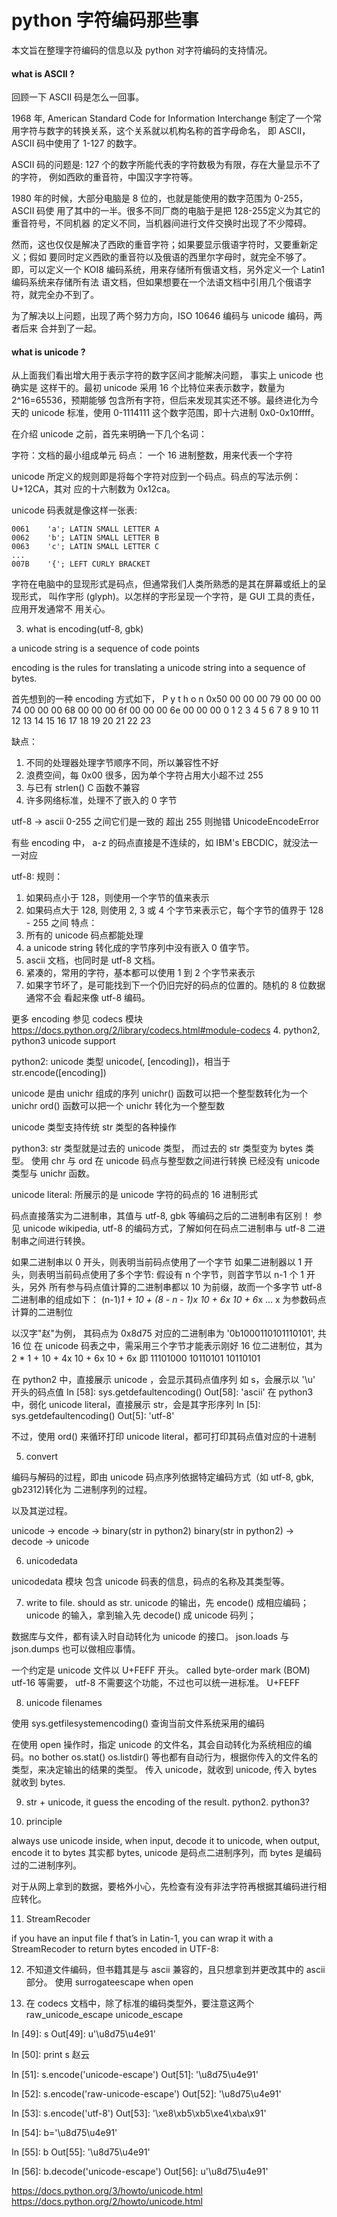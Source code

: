 python 字符编码那些事
==

本文旨在整理字符编码的信息以及 python 对字符编码的支持情况。

#### what is ASCII ?

回顾一下 ASCII 码是怎么一回事。

1968 年, American Standard Code for Information Interchange
制定了一个常用字符与数字的转换关系，这个关系就以机构名称的首字母命名，
即 ASCII，ASCII 码中使用了 1-127 的数字。

ASCII 码的问题是: 127 个的数字所能代表的字符数极为有限，存在大量显示不了的字符，
例如西欧的重音符，中国汉字字符等。

1980 年的时候，大部分电脑是 8 位的，也就是能使用的数字范围为 0-255，ASCII 码使
用了其中的一半。很多不同厂商的电脑于是把 128-255定义为其它的重音符号，不同机器
的定义不同，当机器间进行文件交换时出现了不少障碍。

然而，这也仅仅是解决了西欧的重音字符；如果要显示俄语字符时，又要重新定义；假如
要同时定义西欧的重音符以及俄语的西里尔字母时，就完全不够了。即，可以定义一个
KOI8 编码系统，用来存储所有俄语文档，另外定义一个 Latin1 编码系统来存储所有法
语文档，但如果想要在一个法语文档中引用几个俄语字符，就完全办不到了。

为了解决以上问题，出现了两个努力方向，ISO 10646 编码与 unicode 编码，两者后来
合并到了一起。

#### what is unicode ?

从上面我们看出增大用于表示字符的数字区间才能解决问题， 事实上 unicode 也确实是
这样干的。最初 unicode 采用 16 个比特位来表示数字，数量为 2^16=65536，预期能够
包含所有字符，但后来发现其实还不够。最终进化为今天的 unicode 标准，使用
0-1114111 这个数字范围，即十六进制 0x0-0x10ffff。

在介绍 unicode 之前，首先来明确一下几个名词：

字符：文档的最小组成单元
码点： 一个 16 进制整数，用来代表一个字符

unicode 所定义的规则即是将每个字符对应到一个码点。码点的写法示例：U+12CA，其对
应的十六制数为 0x12ca。

unicode 码表就是像这样一张表:

    0061    'a'; LATIN SMALL LETTER A
    0062    'b'; LATIN SMALL LETTER B
    0063    'c'; LATIN SMALL LETTER C
    ...
    007B    '{'; LEFT CURLY BRACKET

字符在电脑中的显现形式是码点，但通常我们人类所熟悉的是其在屏幕或纸上的呈现形式，
叫作字形 (glyph)。以怎样的字形呈现一个字符，是 GUI 工具的责任，应用开发通常不
用关心。

3. what is encoding(utf-8, gbk)

a unicode string is a sequence of code points

encoding is the rules for translating a unicode string into a sequence of bytes.

首先想到的一种 encoding 方式如下，
   P           y           t           h           o           n
0x50 00 00 00 79 00 00 00 74 00 00 00 68 00 00 00 6f 00 00 00 6e 00 00 00
   0  1  2  3  4  5  6  7  8  9 10 11 12 13 14 15 16 17 18 19 20 21 22 23

缺点：
1. 不同的处理器处理字节顺序不同，所以兼容性不好
2. 浪费空间，每 0x00 很多，因为单个字符占用大小超不过 255
3. 与已有 strlen() C 函数不兼容
4. 许多网络标准，处理不了嵌入的 0 字节

utf-8 -> ascii
0-255 之间它们是一致的
超出 255 则抛错 UnicodeEncodeError

有些 encoding 中， a-z 的码点直接是不连续的，如 IBM's EBCDIC，就没法一一对应

utf-8: 
规则：
1. 如果码点小于 128，则使用一个字节的值来表示
2. 如果码点大于 128, 则使用 2, 3 或 4 个字节来表示它，每个字节的值界于 128 - 255 之间
特点：
1. 所有的 unicode 码点都能处理
2. a unicode string 转化成的字节序列中没有嵌入 0 值字节。
3. ascii 文档，也同时是 utf-8 文档。
4. 紧凑的，常用的字符，基本都可以使用 1 到 2 个字节来表示
5. 如果字节坏了，是可能找到下一个仍旧完好的码点的位置的。随机的 8 位数据通常不会
看起来像 utf-8 编码。

更多 encoding 参见 codecs 模块 https://docs.python.org/2/library/codecs.html#module-codecs
4. python2, python3 unicode support

python2: 
unicode 类型
unicode(<str>, [encoding])，相当于 str.encode([encoding])

unicode 是由 unichr 组成的序列
unichr() 函数可以把一个整型数转化为一个 unichr
ord() 函数可以把一个 unichr 转化为一个整型数

unicode 类型支持传统 str 类型的各种操作

python3: 
str 类型就是过去的 unicode 类型，
而过去的 str 类型变为 bytes 类型。
使用 chr 与 ord 在 unicode 码点与整型数之间进行转换
已经没有 unicode 类型与 unichr 函数。

unicode literal:
所展示的是 unicode 字符的码点的 16 进制形式

码点直接落实为二进制串，其值与 utf-8, gbk 等编码之后的二进制串有区别！
参见 unicode wikipedia, utf-8 的编码方式，了解如何在码点二进制串与
utf-8 二进制串之间进行转换。

如果二进制串以 0 开头，则表明当前码点使用了一个字节
如果二进制器以 1 开头，则表明当前码点使用了多个字节:
假设有 n 个字节，则首字节以 n-1 个 1 开头，另外
所有参与码点值计算的二进制串都以 10 为前缀，故而一个多字节 utf-8 二进制串的组成如下：
(n-1)*1 + 10 + (8 - n - 1)*x    10 + 6*x   10 + 6*x  ...
x 为参数码点计算的二进制位

以汉字"赵"为例， 其码点为 0x8d75 对应的二进制串为 '0b1000110101110101', 共 16 位
在 unicode 码表之中，需采用三个字节才能表示刚好 16 位二进制位，其为
2 * 1 + 10 + 4x     10 + 6x     10 + 6x
即 11101000 10110101 10110101


在 python2 中，直接展示 unicode ，会显示其码点值序列 如 s，会展示以 '\u' 开头的码点值
In [58]: sys.getdefaultencoding()
Out[58]: 'ascii'
在 python3 中，弱化 unicode literal，直接展示 str，会是其字形序列
In [5]: sys.getdefaultencoding()
Out[5]: 'utf-8'


不过，使用 ord() 来循环打印 unicode literal，都可打印其码点值对应的十进制

5. convert

编码与解码的过程，即由 unicode 码点序列依据特定编码方式（如 utf-8, gbk, gb2312)转化为
二进制序列的过程。

以及其逆过程。

unicode -> encode -> binary(str in python2)
binary(str in python2) -> decode -> unicode

6. unicodedata

unicodedata 模块
包含 unicode 码表的信息，码点的名称及其类型等。

7. write to file. should as str.
unicode 的输出，先 encode() 成相应编码；
unicode 的输入，拿到输入先 decode() 成 unicode 码列；

数据库与文件，都有读入时自动转化为 unicode 的接口。
json.loads 与 json.dumps 也可以做相应事情。

一个约定是 unicode 文件以 U+FEFF 开头。 called byte-order mark (BOM)
utf-16 等需要， utf-8 不需要这个功能，不过也可以统一进标准。
    U+FEFF

8. unicode filenames

使用 sys.getfilesystemencoding() 查询当前文件系统采用的编码

在使用 open 操作时，指定 unicode 的文件名，其会自动转化为系统相应的编码。no bother
os.stat() os.listdir() 等也都有自动行为，根据你传入的文件名的类型，来决定输出的结果的类型。
传入 unicode，就收到 unicode, 传入 bytes 就收到 bytes.

9. str + unicode, it guess the encoding of the result. python2. python3?

10. principle

always use unicode inside, when input, decode it to unicode, when output, encode it to bytes
其实都  bytes, unicode 是码点二进制序列，而 bytes 是编码过的二进制序列。

对于从网上拿到的数据，要格外小心，先检查有没有非法字符再根据其编码进行相应转化。

11. StreamRecoder

if you have an input file f that’s in Latin-1, you can wrap it with a StreamRecoder to return bytes encoded in UTF-8:

12. 不知道文件编码，但书籍其是与 ascii 兼容的，且只想拿到并更改其中的 ascii 部分。
使用 surrogateescape when open

13. 在 codecs 文档中，除了标准的编码类型外，要注意这两个 raw_unicode_escape unicode_escape

In [49]: s
Out[49]: u'\u8d75\u4e91'

In [50]: print s
赵云

In [51]: s.encode('unicode-escape')
Out[51]: '\\u8d75\\u4e91'

In [52]: s.encode('raw-unicode-escape')
Out[52]: '\\u8d75\\u4e91'

In [53]: s.encode('utf-8')
Out[53]: '\xe8\xb5\xb5\xe4\xba\x91'

In [54]: b='\u8d75\u4e91'

In [55]: b
Out[55]: '\\u8d75\\u4e91'

In [56]: b.decode('unicode-escape')
Out[56]: u'\u8d75\u4e91'

https://docs.python.org/3/howto/unicode.html
https://docs.python.org/2/howto/unicode.html
